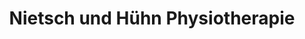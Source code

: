 ---
title: "Nietsch und Hühn Physiotherapie"
url: /wiesmoor/nietsch-und-huehn-physiotherapie/
shop: Massage
---